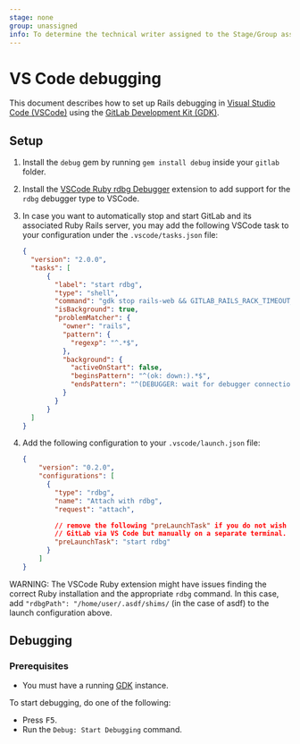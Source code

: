 ```yaml
---
stage: none
group: unassigned
info: To determine the technical writer assigned to the Stage/Group associated with this page, see https://about.gitlab.com/handbook/product/ux/technical-writing/#assignments
---
```


# VS Code debugging

This document describes how to set up Rails debugging in [Visual Studio Code (VSCode)](https://code.visualstudio.com/) using the [GitLab Development Kit (GDK)](contributing/first_contribution.md#step-1-configure-the-gitlab-development-kit).

## Setup

1. Install the `debug` gem by running `gem install debug` inside your `gitlab` folder.
1. Install the [VSCode Ruby rdbg Debugger](https://marketplace.visualstudio.com/items?itemName=KoichiSasada.vscode-rdbg) extension to add support for the `rdbg` debugger type to VSCode.
1. In case you want to automatically stop and start GitLab and its associated Ruby Rails server, you may add the following VSCode task to your configuration under the `.vscode/tasks.json` file:

    ```json
    {
      "version": "2.0.0",
      "tasks": [
          {
            "label": "start rdbg",
            "type": "shell",
            "command": "gdk stop rails-web && GITLAB_RAILS_RACK_TIMEOUT_ENABLE_LOGGING=false PUMA_SINGLE_MODE=true rdbg --open -c bin/rails server",
            "isBackground": true,
            "problemMatcher": {
              "owner": "rails",
              "pattern": {
                "regexp": "^.*$",
              },
              "background": {
                "activeOnStart": false,
                "beginsPattern": "^(ok: down:).*$",
                "endsPattern": "^(DEBUGGER: wait for debugger connection\\.\\.\\.)$"
              }
            }
          }
      ]
    }
    ```

1. Add the following configuration to your `.vscode/launch.json` file:

    ```json
    {
        "version": "0.2.0",
        "configurations": [
          {
            "type": "rdbg",
            "name": "Attach with rdbg",
            "request": "attach",

            // remove the following "preLaunchTask" if you do not wish to stop and start
            // GitLab via VS Code but manually on a separate terminal.
            "preLaunchTask": "start rdbg"
          }
        ]
    }
    ```

WARNING:
The VSCode Ruby extension might have issues finding the correct Ruby installation and the appropriate `rdbg` command. In this case, add `"rdbgPath": "/home/user/.asdf/shims/` (in the case of asdf) to the launch configuration above.

## Debugging

### Prerequisites

- You must have a running [GDK](contributing/first_contribution.md#step-1-configure-the-gitlab-development-kit) instance.

To start debugging, do one of the following:

- Press <kbd>F5</kbd>.
- Run the `Debug: Start Debugging` command.
